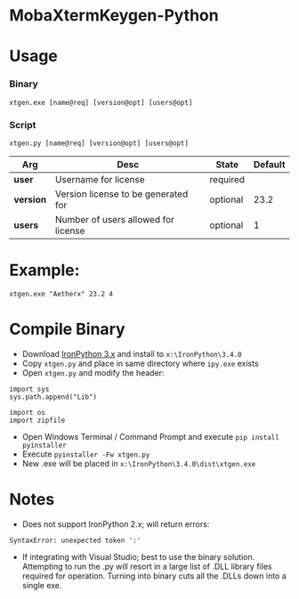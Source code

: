 # MobaXtermKeygen-Python

# Usage
### Binary
```
xtgen.exe [name@req] [version@opt] [users@opt]
```
### Script
```
xtgen.py [name@req] [version@opt] [users@opt]
```

| Arg | Desc | State | Default |
|-|-| - | - |
| **user** | Username for license | required | |
| **version** | Version license to be generated for | optional | 23.2 |
| **users** | Number of users allowed for license | optional | 1 |

# Example:
```
xtgen.exe "Aetherx" 23.2 4
```

# Compile Binary
- Download [IronPython 3.x](https://github.com/IronLanguages/ironpython3/releases) and install to `x:\IronPython\3.4.0`
- Copy `xtgen.py` and place in same directory where `ipy.exe` exists
- Open `xtgen.py` and modify the header:
```
import sys
sys.path.append("Lib")

import os
import zipfile
```
- Open Windows Terminal / Command Prompt and execute `pip install pyinstaller`
- Execute `pyinstaller -Fw xtgen.py`
- New .exe will be placed in `x:\IronPython\3.4.0\dist\xtgen.exe`

# Notes
- Does not support IronPython 2.x; will return errors:
```
SyntaxError: unexpected token ':'
```
- If integrating with Visual Studio; best to use the binary solution. Attempting to run the .py will resort in a large list of .DLL library files required for operation. Turning into binary cuts all the .DLLs down into a single exe.
